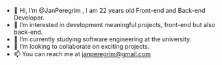 - 👋 Hi, I’m @JanPeregrim , I am 22 years old Front-end and Back-end Developer.
- 👀 I’m interested in development meaningful projects, front-end but also back-end.
- 🌱 I’m currently studying software engineering at the university.
- 💞️ I’m looking to collaborate on exciting projects.
- 📫 You can reach me at janperegrim@gmail.com

<!---
JanPeregrim/JanPeregrim is a ✨ special ✨ repository because its `README.md` (this file) appears on your GitHub profile.
You can click the Preview link to take a look at your changes.
--->
